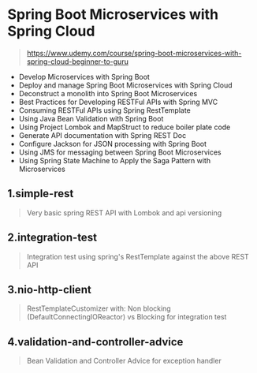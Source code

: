 # Spring Boot Microservices with Spring Cloud
> https://www.udemy.com/course/spring-boot-microservices-with-spring-cloud-beginner-to-guru

* Develop Microservices with Spring Boot
* Deploy and manage Spring Boot Microservices with Spring Cloud
* Deconstruct a monolith into Spring Boot Microservices
* Best Practices for Developing RESTFul APIs with Spring MVC
* Consuming RESTFul APIs using Spring RestTemplate
* Using Java Bean Validation with Spring Boot
* Using Project Lombok and MapStruct to reduce boiler plate code
* Generate API documentation with Spring REST Doc
* Configure Jackson for JSON processing with Spring Boot
* Using JMS for messaging between Spring Boot Microservices
* Using Spring State Machine to Apply the Saga Pattern with Microservices

## 1.simple-rest
> Very basic spring REST API with Lombok and api versioning

## 2.integration-test
> Integration test using spring's RestTemplate against the above REST API

## 3.nio-http-client
> RestTemplateCustomizer with: Non blocking (DefaultConnectingIOReactor) vs Blocking for integration test

## 4.validation-and-controller-advice
> Bean Validation and Controller Advice for exception handler

